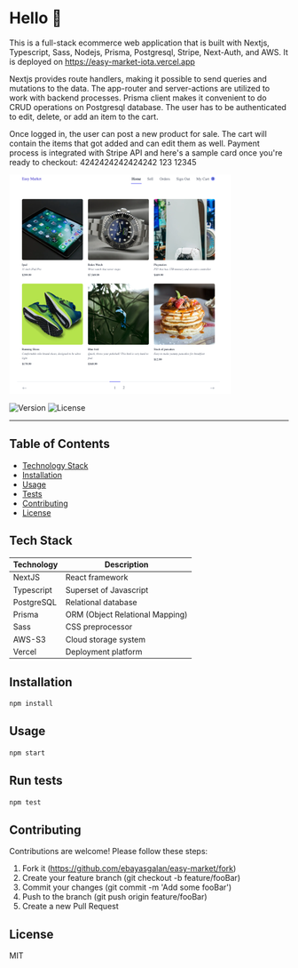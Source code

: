# Hello 👋 

This is a full-stack ecommerce web application that is built with Nextjs, Typescript, Sass, Nodejs, Prisma, Postgresql, Stripe, Next-Auth, and AWS. It is deployed on https://easy-market-iota.vercel.app

Nextjs provides route handlers, making it possible to send queries and mutations to the data. The app-router and server-actions are utilized to work with backend processes. Prisma client makes it convenient to do CRUD operations on Postgresql database. The user has to be authenticated to edit, delete, or add an item to the cart. 

Once logged in, the user can post a new product for sale. The cart will contain the items that got added and can edit them as well. Payment process is integrated with Stripe API and here's a sample card once you're ready to checkout: 4242424242424242 123 12345

![List of Items for sale](/nextjs-app/public/images/ecommerce.png "Items that are for sale")

![Version](https://img.shields.io/badge/version-2.0.0-blue.svg)
![License](https://img.shields.io/badge/license-MIT-green.svg)

---

## Table of Contents
  - [Technology Stack](#technology-stack)
  - [Installation](#installation)
  - [Usage](#usage)
  - [Tests](#run-tests)
  - [Contributing](#contributing)
  - [License](#license)

## Tech Stack

| Technology   | Description                        |
| ------------ | ---------------------------------- |
| NextJS       | React framework                    |
| Typescript   | Superset of Javascript             |
| PostgreSQL   | Relational database                |
| Prisma       | ORM (Object Relational Mapping)    |
| Sass         | CSS preprocessor                   |
| AWS-S3       | Cloud storage system               |
| Vercel       | Deployment platform                |

## Installation

```sh
npm install 
```

## Usage

```sh
npm start
```

## Run tests

```sh
npm test 
```
## Contributing

Contributions are welcome! Please follow these steps: 
1. Fork it (https://github.com/ebayasgalan/easy-market/fork)
2. Create your feature branch (git checkout -b feature/fooBar)
3. Commit your changes (git commit -m 'Add some fooBar')
4. Push to the branch (git push origin feature/fooBar)
5. Create a new Pull Request

## License
MIT